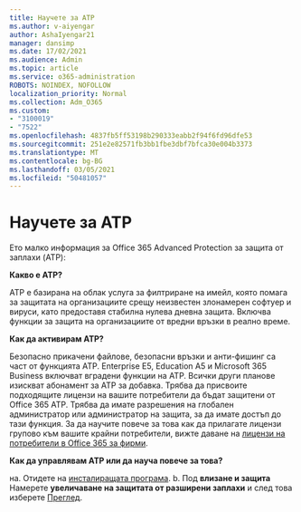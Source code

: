 ```yaml
---
title: Научете за ATP
ms.author: v-aiyengar
author: AshaIyengar21
manager: dansimp
ms.date: 17/02/2021
ms.audience: Admin
ms.topic: article
ms.service: o365-administration
ROBOTS: NOINDEX, NOFOLLOW
localization_priority: Normal
ms.collection: Adm_O365
ms.custom:
- "3100019"
- "7522"
ms.openlocfilehash: 4837fb5ff53198b290333eabb2f94f6fd96dfe53
ms.sourcegitcommit: 251e2e82571fb3bb1fbe3dbf7bfca30e004b3373
ms.translationtype: MT
ms.contentlocale: bg-BG
ms.lasthandoff: 03/05/2021
ms.locfileid: "50481057"
---
```

# <a name="learn-about-atp"></a>Научете за ATP

Ето малко информация за Office 365 Advanced Protection за защита от заплахи (ATP):

**Какво е ATP?**

ATP е базирана на облак услуга за филтриране на имейл, която помага за защитата на организациите срещу неизвестен злонамерен софтуер и вируси, като предоставя стабилна нулева дневна защита. Включва функции за защита на организациите от вредни връзки в реално време.

**Как да активирам ATP?**

Безопасно прикачени файлове, безопасни връзки и анти-фишинг са част от функцията ATP. Enterprise E5, Education A5 и Microsoft 365 Business включват вградени функции на ATP. Всички други планове изискват абонамент за ATP за добавка. Трябва да присвоите подходящите лицензи на вашите потребители да бъдат защитени от Office 365 ATP. Трябва да имате разрешения на глобален администратор или администратор на защита, за да имате достъп до тази функция. За да научите повече за това как да прилагате лицензи групово към вашите крайни потребители, вижте даване на [лицензи на потребители в Office 365 за фирми](https://go.microsoft.com/fwlink/?linkid=2093435).

**Как да управлявам ATP или да науча повече за това?**

на. Отидете на [инсталиращата програма](https://go.microsoft.com/fwlink/p/?linkid=2075721).
b. Под **влизане и защита** Намерете **увеличаване на защитата от разширени заплахи** и след това изберете [Преглед](https://go.microsoft.com/fwlink/?linkid=2109302).
